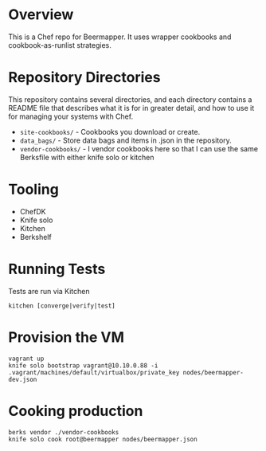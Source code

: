 # Overview

This is a Chef repo for Beermapper. It uses wrapper cookbooks and cookbook-as-runlist strategies.

# Repository Directories

This repository contains several directories, and each directory contains a README file that describes what it is for in greater detail, and how to use it for managing your systems with Chef.

- `site-cookbooks/` - Cookbooks you download or create.
- `data_bags/` - Store data bags and items in .json in the repository.
- `vendor-cookbooks/` - I vendor cookbooks here so that I can use the same Berksfile with either knife solo or kitchen

# Tooling

- ChefDK
- Knife solo
- Kitchen
- Berkshelf

# Running Tests

Tests are run via Kitchen

`kitchen [converge|verify|test]`

# Provision the VM

```
vagrant up
knife solo bootstrap vagrant@10.10.0.88 -i .vagrant/machines/default/virtualbox/private_key nodes/beermapper-dev.json
```

# Cooking production

```
berks vendor ./vendor-cookbooks
knife solo cook root@beermapper nodes/beermapper.json
```

